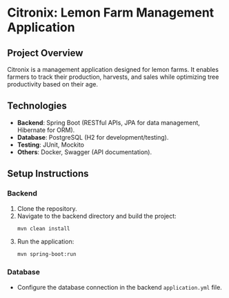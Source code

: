 # **Citronix: Lemon Farm Management Application**

## **Project Overview**
Citronix is a management application designed for lemon farms. It enables farmers to track their production, harvests, and sales while optimizing tree productivity based on their age.


## **Technologies**
- **Backend**: Spring Boot (RESTful APIs, JPA for data management, Hibernate for ORM).
- **Database**: PostgreSQL (H2 for development/testing).
- **Testing**: JUnit, Mockito
- **Others**: Docker, Swagger (API documentation).


## **Setup Instructions**

### **Backend**
1. Clone the repository.
2. Navigate to the backend directory and build the project:
   ```bash
   mvn clean install
   ```
3. Run the application:
   ```bash
   mvn spring-boot:run
   ```

### **Database**
- Configure the database connection in the backend `application.yml` file.
